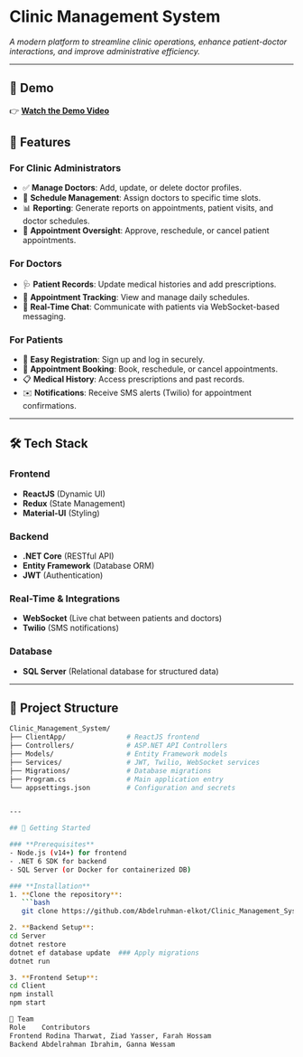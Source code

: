 # Clinic Management System

*A modern platform to streamline clinic operations, enhance patient-doctor interactions, and improve administrative efficiency.*

---

## 🎥 Demo

👉 [**Watch the Demo Video**](https://drive.google.com/file/d/1pXo4ontJWHOFF0wQCgZ8rObGvHnTG78l/view?usp=sharing)

## 🚀 Features

### **For Clinic Administrators**
- ✅ **Manage Doctors**: Add, update, or delete doctor profiles.
- 📅 **Schedule Management**: Assign doctors to specific time slots.
- 📊 **Reporting**: Generate reports on appointments, patient visits, and doctor schedules.
- 🔄 **Appointment Oversight**: Approve, reschedule, or cancel patient appointments.

### **For Doctors**
- 🩺 **Patient Records**: Update medical histories and add prescriptions.
- 📆 **Appointment Tracking**: View and manage daily schedules.
- 💬 **Real-Time Chat**: Communicate with patients via WebSocket-based messaging.

### **For Patients**
- 🏥 **Easy Registration**: Sign up and log in securely.
- 📅 **Appointment Booking**: Book, reschedule, or cancel appointments.
- 📋 **Medical History**: Access prescriptions and past records.
- ✉️ **Notifications**: Receive SMS alerts (Twilio) for appointment confirmations.

---

## 🛠️ Tech Stack

### **Frontend**
- **ReactJS** (Dynamic UI)  
- **Redux** (State Management)  
- **Material-UI** (Styling)  

### **Backend**
- **.NET Core** (RESTful API)  
- **Entity Framework** (Database ORM)  
- **JWT** (Authentication)  

### **Real-Time & Integrations**
- **WebSocket** (Live chat between patients and doctors)  
- **Twilio** (SMS notifications)  

### **Database**
- **SQL Server** (Relational database for structured data)  

---

## 📂 Project Structure

```bash
Clinic_Management_System/
├── ClientApp/               # ReactJS frontend
├── Controllers/             # ASP.NET API Controllers
├── Models/                  # Entity Framework models
├── Services/                # JWT, Twilio, WebSocket services
├── Migrations/              # Database migrations
├── Program.cs               # Main application entry
└── appsettings.json         # Configuration and secrets


---

## 🚀 Getting Started

### **Prerequisites**
- Node.js (v14+) for frontend
- .NET 6 SDK for backend
- SQL Server (or Docker for containerized DB)

### **Installation**
1. **Clone the repository**:
   ```bash
   git clone https://github.com/Abdelruhman-elkot/Clinic_Management_System.git

2. **Backend Setup**:
cd Server
dotnet restore
dotnet ef database update  ### Apply migrations
dotnet run

3. **Frontend Setup**:
cd Client
npm install
npm start

🤝 Team
Role	Contributors
Frontend Rodina Tharwat, Ziad Yasser, Farah Hossam
Backend	Abdelrahman Ibrahim, Ganna Wessam
